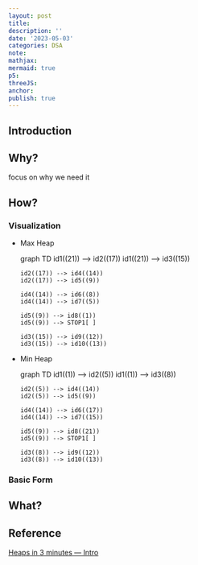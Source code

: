 ```yaml
---
layout: post
title:
description: ''
date: '2023-05-03'
categories: DSA
note:
mathjax:
mermaid: true
p5:
threeJS:
anchor:
publish: true
---
```


## Introduction



## Why?

focus on why we need it

## How?

### Visualization

* Max Heap
  <div class="mermaid">
    graph TD
      id1((21)) --> id2((17))
      id1((21)) --> id3((15))
    
      id2((17)) --> id4((14))
      id2((17)) --> id5((9))
    
      id4((14)) --> id6((8))
      id4((14)) --> id7((5))
  
      id5((9)) --> id8((1))
      id5((9)) --> STOP1[ ]
  
      id3((15)) --> id9((12))
      id3((15)) --> id10((13))
  </div>
* Min Heap
  <div class="mermaid">
    graph TD
      id1((1)) --> id2((5))
      id1((1)) --> id3((8))
    
      id2((5)) --> id4((14))
      id2((5)) --> id5((9))
    
      id4((14)) --> id6((17))
      id4((14)) --> id7((15))
  
      id5((9)) --> id8((21))
      id5((9)) --> STOP1[ ]
  
      id3((8)) --> id9((12))
      id3((8)) --> id10((13))
  </div>

### Basic Form



## What?

## Reference

[Heaps in 3 minutes — Intro](https://www.youtube.com/watch?v=0wPlzMU-k00)
